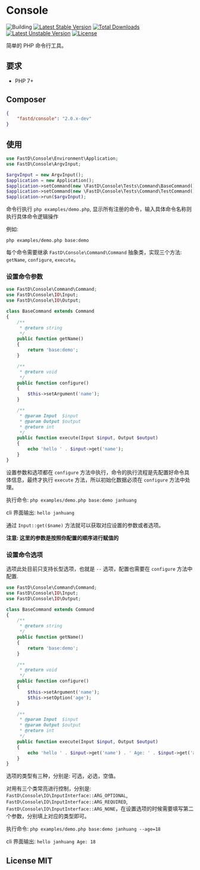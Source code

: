 # Console

![Building](https://api.travis-ci.org/JanHuang/console.svg?branch=master)
[![Latest Stable Version](https://poser.pugx.org/fastd/console/v/stable)](https://packagist.org/packages/fastd/console) [![Total Downloads](https://poser.pugx.org/fastd/console/downloads)](https://packagist.org/packages/fastd/console) [![Latest Unstable Version](https://poser.pugx.org/fastd/console/v/unstable)](https://packagist.org/packages/fastd/console) [![License](https://poser.pugx.org/fastd/console/license)](https://packagist.org/packages/fastd/console)

简单的 PHP 命令行工具。

## 要求

* PHP 7+

## Composer

```json
{
    "fastd/console": "2.0.x-dev"
}
```

## 使用

```php
use FastD\Console\Environment\Application;
use FastD\Console\ArgvInput;

$argvInput = new ArgvInput();
$application = new Application();
$application->setCommand(new \FastD\Console\Tests\Command\BaseCommand());
$application->setCommand(new \FastD\Console\Tests\Command\TestCommand());
$application->run($argvInput);
```

命令行执行 `php examples/demo.php`, 显示所有注册的命令，输入具体命令名称则执行具体命令逻辑操作

例如:

`php examples/demo.php base:demo`

每个命令需要继承 `FastD\Console\Command\Command` 抽象类，实现三个方法: `getName`, `configure`, `execute`。

### 设置命令参数

```php
use FastD\Console\Command\Command;
use FastD\Console\IO\Input;
use FastD\Console\IO\Output;

class BaseCommand extends Command
{
    /**
     * @return string
     */
    public function getName()
    {
        return 'base:demo';
    }

    /**
     * @return void
     */
    public function configure()
    {
        $this->setArgument('name');
    }

    /**
     * @param Input  $input
     * @param Output $output
     * @return int
     */
    public function execute(Input $input, Output $output)
    {
        echo 'hello ' . $input->get('name');
    }
}
```

设置参数和选项都在 `configure` 方法中执行，命令的执行流程是先配置好命令具体信息，最终才执行 `execute` 方法，所以初始化数据必须在 `configure` 方法中处理。

执行命令: `php examples/demo.php base:demo janhuang` 

cli 界面输出: `hello janhuang`

通过 `Input::get($name)` 方法就可以获取对应设置的参数或者选项。

**注意: 这里的参数是按照你配置的顺序进行赋值的**

### 设置命令选项

选项此处目前只支持长型选项，也就是 `--` 选项，配置也需要在 `configure` 方法中配置.

```php
use FastD\Console\Command\Command;
use FastD\Console\IO\Input;
use FastD\Console\IO\Output;

class BaseCommand extends Command
{
    /**
     * @return string
     */
    public function getName()
    {
        return 'base:demo';
    }

    /**
     * @return void
     */
    public function configure()
    {
        $this->setArgument('name');
        $this->setOption('age');
    }

    /**
     * @param Input  $input
     * @param Output $output
     * @return int
     */
    public function execute(Input $input, Output $output)
    {
        echo 'hello ' . $input->get('name') . ' Age: ' . $input->get('age');
    }
}
```

选项的类型有三种，分别是: 可选，必选，空值。

对用有三个类常亮进行控制，分别是: `FastD\Console\IO\InputInterface::ARG_OPTIONAL`, `FastD\Console\IO\InputInterface::ARG_REQUIRED`, `FastD\Console\IO\InputInterface::ARG_NONE`，在设置选项的时候需要填写第二个参数，分别填上对应的类型即可。

执行命令: `php examples/demo.php base:demo janhuang --age=18`

cli 界面输出: `hello janhuang Age: 18`

## License MIT

